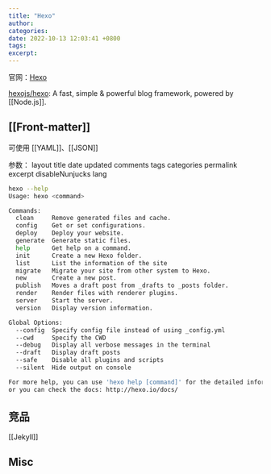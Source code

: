 ```yaml
---
title: "Hexo"
author: 
categories: 
date: 2022-10-13 12:03:41 +0800
tags: 
excerpt: 
---
```


官网：[Hexo](https://hexo.io/)

[hexojs/hexo](https://github.com/hexojs/hexo): A fast, simple & powerful blog framework, powered by [[Node.js]].

## [[Front-matter]]

可使用 [[YAML]]、[[JSON]]

参数：
layout
title
date
updated
comments
tags
categories
permalink
excerpt
disableNunjucks
lang


```bash
hexo --help
Usage: hexo <command>

Commands:
  clean     Remove generated files and cache.
  config    Get or set configurations.
  deploy    Deploy your website.
  generate  Generate static files.
  help      Get help on a command.
  init      Create a new Hexo folder.
  list      List the information of the site
  migrate   Migrate your site from other system to Hexo.
  new       Create a new post.
  publish   Moves a draft post from _drafts to _posts folder.
  render    Render files with renderer plugins.
  server    Start the server.
  version   Display version information.

Global Options:
  --config  Specify config file instead of using _config.yml
  --cwd     Specify the CWD
  --debug   Display all verbose messages in the terminal
  --draft   Display draft posts
  --safe    Disable all plugins and scripts
  --silent  Hide output on console

For more help, you can use 'hexo help [command]' for the detailed information
or you can check the docs: http://hexo.io/docs/
```

## 竞品

[[Jekyll]]

## Misc


